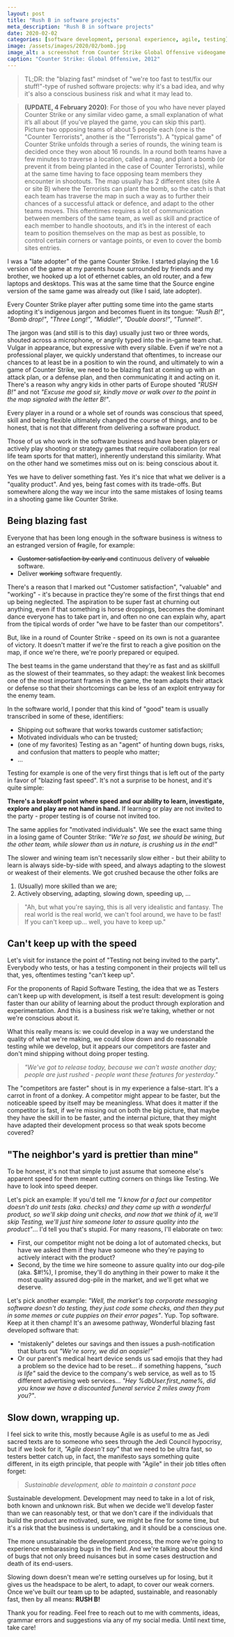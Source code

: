 ```yaml
---
layout: post
title: "Rush B in software projects"
meta_description: "Rush B in software projects"
date: 2020-02-02
categories: [software development, personal experience, agile, testing]
image: /assets/images/2020/02/bomb.jpg
image_alt: a screenshot from Counter Strike Global Offensive videogame from 2012
caption: "Counter Strike: Global Offensive, 2012"
---
```


> TL;DR: the "blazing fast" mindset of "we're too fast to test/fix our stuff!"-type of rushed software projects: why it's a bad idea, and why it's also a conscious business risk and what it may lead to.

> __(UPDATE, 4 February 2020)__: For those of you who have never played Counter Strike or any similar video game, a small explanation of what it’s all about (if you've played the game, you can skip this part). Picture two opposing teams of about 5 people each (one is the "Counter Terrorists", another is the "Terrorists"). A "typical game" of Counter Strike unfolds through a series of rounds, the wining team is decided once they won about 16 rounds. In a round both teams have a few minutes to traverse a location, called a map, and plant a bomb (or prevent it from being planted in the case of Counter Terrorists), while at the same time having to face opposing team members they encounter in shootouts. The map usually has 2 different sites (site A or site B) where the Terrorists can plant the bomb, so the catch is that each team has traverse the map in such a way as to further their chances of a successful attack or defence, and adapt to the other teams moves. This oftentimes requires a lot of communication between members of the same team, as well as skill and practice of each member to handle shootouts, and it’s in the interest of each team to position themselves on the map as best as possible, to control certain corners or vantage points, or even to cover the bomb sites entries.

I was a "late adopter" of the game Counter Strike. I started playing the 1.6 version of the game at my parents house surrounded by friends and my brother, we hooked up a lot of ethernet cables, an old router, and a few laptops and desktops. This was at the same time that the Source engine version of the same game was already out (like I said, late adopter).

Every Counter Strike player after putting some time into the game starts adopting it's indigenous jargon and becomes fluent in its tongue: _"Rush B!"_, _"Bomb drop!"_, _"Three Long!"_, _"Middle!"_, _"Double doors!"_, _"Tunnel!"_.

The jargon was (and still is to this day) usually just two or three words, shouted across a microphone, or angrily typed into the in-game team chat. Vulgar in appearance, but expressive with every silable. Even if we're not a professional player, we quickly understand that oftentimes, to increase our chances to at least be in a position to win the round, and ultimately to win a game of Counter Strike, we need to be blazing fast at coming up with an attack plan, or a defense plan, and then communicating it and acting on it. There's a reason why angry kids in other parts of Europe shouted _"RUSH B!"_ and not _"Excuse me good sir, kindly move or walk over to the point in the map signaled with the letter B!"_.

Every player in a round or a whole set of rounds was conscious that speed, skill and being flexible ultimately changed the course of things, and to be honest, that is not that different from delivering a software product.

Those of us who work in the software business and have been players or actively play shooting or strategy games that require collaboration (or real life team sports for that matter), inherently understand this similarity. What on the other hand we sometimes miss out on is: being conscious about it.

Yes we have to deliver something fast. Yes it's nice that what we deliver is a "quality product". And yes, being fast comes with its trade-offs. But somewhere along the way we incur into the same mistakes of losing teams in a shooting game like Counter Strike.

## Being blazing fast

Everyone that has been long enough in the software business is witness to an estranged version of ~~fr~~agile, for example:
- ~~Customer satisfaction by early and~~ continuous delivery of ~~valuable~~ software.
- Deliver ~~working~~ software frequently.

There's a reason that I marked out "Customer satisfaction", "valuable" and "working" - it's because in practice they're some of the first things that end up being neglected. The aspiration to be super fast at churning out anything, even if that something is horse droppings, becomes the dominant dance everyone has to take part in, and often no one can explain why, apart from the tipical words of order "we have to be faster than our competitors".

But, like in a round of Counter Strike - speed on its own is not a guarantee of victory. It doesn't matter if we're the first to reach a give position on the map, if once we're there, we're poorly prepared or equiped.

The best teams in the game understand that they're as fast and as skillfull as the slowest of their teammates, so they adapt: the weakest link becomes one of the most important frames in the game, the team adapts their attack or defense so that their shortcomings can be less of an exploit entryway for the enemy team.

In the software world, I ponder that this kind of "good" team is usually transcribed in some of these, identifiers:
- Shipping out software that works towards customer satisfaction;
- Motivated individuals who can be trusted;
- (one of my favorites) Testing as an "agent" of hunting down bugs, risks, and confusion that matters to people who matter;
- ...

Testing for example is one of the very first things that is left out of the party in favor of "blazing fast speed". It's not a surprise to be honest, and it's quite simple:

__There's a breakoff point where speed and our ability to learn, investigate, explore and play are not hand in hand.__ If learning or play are not invited to the party - proper testing is of course not invited too.

The same applies for "motivated individuals". We see the exact same thing in a losing game of Counter Strike: _"We're so fast, we should be wining, but the other team, while slower than us in nature, is crushing us in the end!"_

The slower and wining team isn't necessarily slow either - but their ability to learn is always side-by-side with speed, and always adapting to the slowest or weakest of their elements. We got crushed because the other folks are 

1. (Usually) more skilled than we are;
2. Actively observing, adapting, slowing down, speeding up, ...

> "Ah, but what you're saying, this is all very idealistic and fantasy. The real world is the real world, we can't fool around, we have to be fast! If you can't keep up... well, you have to keep up."

## Can't keep up with the speed

Let's visit for instance the point of "Testing not being invited to the party". Everybody who tests, or has a testing component in their projects will tell us that, yes, oftentimes testing "can't keep up".

For the proponents of Rapid Software Testing, the idea that we as Testers can't keep up with development, is itself a test result: development is going faster than our ability of learning about the product through exploration and experimentation. And this is a business risk we're taking, whether or not we're conscious about it.

What this really means is: we could develop in a way we understand the quality of what we're making, we could slow down and do reasonable testing while we develop, but it appears our competitors are faster and don't mind shipping without doing proper testing.

> _"We've got to release today, because we can't waste another day; people are just rushed - people want these features for yesterday."_

The "competitors are faster" shout is in my experience a false-start. It's a carrot in front of a donkey. A competitor might appear to be faster, but the noticeable speed by itself may be meaningless. What does it matter if the competitor is fast, if we're missing out on both the big picture, that maybe they have the skill in to be faster, and the internal picture, that they might have adapted their development process so that weak spots become covered?

## "The neighbor's yard is prettier than mine"

To be honest, it's not that simple to just assume that someone else's apparent speed for them meant cutting corners on things like Testing. We have to look into speed deeper.

Let's pick an example: If you'd tell me _"I know for a fact our competitor doesn't do unit tests (aka. checks) and they came up with a wonderful product, so we'll skip doing unit checks, and now that we think of it, we'll skip Testing, we'll just hire someone later to assure quality into the product"_... I'd tell you that's stupid. For many reasons, I'll elaborate on two: 
- First, our competitor might not be doing a lot of automated checks, but have we asked them if they have someone who they're paying to actively interact with the product? 
- Second, by the time we hire someone to assure quality into our dog-pile (aka. $#!%), I promise, they'll do anything in their power to make it the most quality assured dog-pile in the market, and we'll get what we deserve.

Let's pick another example: _"Well, the market's top corporate messaging software doesn't do testing, they just code some checks, and then they put in some memes or cute puppies on their error pages"_. Yup. Top software. Keep at it then champ! It's an awesome pathway, Wonderful blazing fast developed software that:
- "mistakenly" deletes our savings and then issues a push-notification that blurts out _"We're sorry, we did an oopsie!"_
- Or our parent's medical heart device sends us sad emojis that they had a problem so the device had to be reset... if something happens, _"such is life"_ said the device to the company's web service, as well as to 15 different advertising web services... _"Hey %dbUser.first_name%, did you know we have a discounted funeral service 2 miles away from you?"_.

## Slow down, wrapping up.

I feel sick to write this, mostly because Agile is as useful to me as Jedi sacred texts are to someone who sees through the Jedi Council hypocrisy, but if we look for it, _"Agile doesn't say"_ that we need to be ultra fast, so testers better catch up, in fact, the manifesto says something quite different, in its eigth principle, that people with "Agile" in their job titles often forget:

> _Sustainable development, able to maintain a constant pace_

Sustainable development. Development may need to take in a lot of risk, both known and unknown risk. But when we decide we'll develop faster than we can reasonably test, or that we don't care if the individuals that build the product are motivated, sure, we might be fine for some time, but it's a risk that the business is undertaking, and it should be a conscious one.

The more unsustainable the development process, the more we're going to experience embarassing bugs in the field. And we're talking about the kind of bugs that not only breed nuisances but in some cases destruction and death of its end-users.

Slowing down doesn't mean we're setting ourselves up for losing, but it gives us the headspace to be alert, to adapt, to cover our weak corners. Once we've built our team up to be adapted, sustainable, and reasonably fast, then by all means: __RUSH B!__

Thank you for reading. Feel free to reach out to me with comments, ideas, grammar errors and suggestions via any of my social media. Until next time, take care!